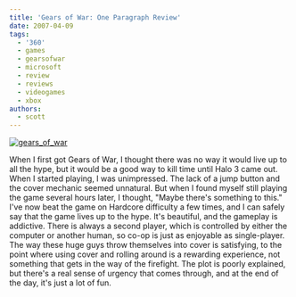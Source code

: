```yaml
---
title: 'Gears of War: One Paragraph Review'
date: 2007-04-09
tags:
  - '360'
  - games
  - gearsofwar
  - microsoft
  - review
  - reviews
  - videogames
  - xbox
authors:
  - scott
---
```


[![gears_of_war](/images/306198216_aafa41683a_m.jpg)](http://www.flickr.com/photos/spaceninja/306198216/)

When I first got Gears of War, I thought there was no way it would live up to all the hype, but it would be a good way to kill time until Halo 3 came out. When I started playing, I was unimpressed. The lack of a jump button and the cover mechanic seemed unnatural. But when I found myself still playing the game several hours later, I thought, "Maybe there's something to this." I've now beat the game on Hardcore difficulty a few times, and I can safely say that the game lives up to the hype. It's beautiful, and the gameplay is addictive. There is always a second player, which is controlled by either the computer or another human, so co-op is just as enjoyable as single-player. The way these huge guys throw themselves into cover is satisfying, to the point where using cover and rolling around is a rewarding experience, not something that gets in the way of the firefight. The plot is poorly explained, but there's a real sense of urgency that comes through, and at the end of the day, it's just a lot of fun.
